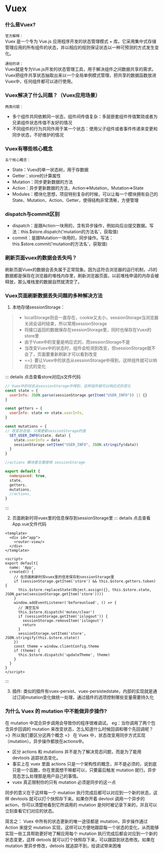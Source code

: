 # Vuex

### 什么是Vuex?
`官方解释：`   
Vuex 是一个专为 Vue.js 应用程序开发的状态管理模式 + 库。它采用集中式存储管理应用的所有组件的状态，并以相应的规则保证状态以一种可预测的方式发生变化。

`通俗的讲：`   
Vuex就是专为Vue.js开发的状态管理工具，用于解决组件之间数据共享的需求。Vuex把组件共享状态抽取出来以一个全局单例模式管理，把共享的数据函数放进Vuex中，任何组件都可以进行使用。


### Vuex解决了什么问题？（Vuex应用场景）
`两类问题：`
- 多个组件共同依赖同一状态，组件间传值复杂：多层嵌套组件传值繁琐或者为兄弟组件状态传值不友好的情况
- 不同组件的行为共同作用于某一个状态：使用父子组件或者事件传递来变更和同步状态，不好维护的情况


### Vuex有哪些核心概念
`五个核心概念：`
- State：Vuex的单一状态树，用于存数据
- Getter：store的计算属性
- Mutation：同步更新数据的方法
- Action：异步更新数据的方法，Action=>Mutation，Mutation=>State
- Modules：模块化思想，项目特别复杂的时候，可以让每一个模块拥有自己的State、Mutation、Action、Getter，使得结构非常清晰，方便管理


### dispatch与commit区别
- dispatch：是跟Action一块用的，含有异步操作，例如向后台提交数据。写法：this.$store.dispatch('mutation的方法名'，获取值)
- commit：是跟Mutation一块用的，同步操作。写法：this.$store.commit('mutation的方法名'，获取值)

### 刷新页面vuex的数据会丢失吗？
刷新页面Vuex的数据会丢失属于正常现象。因为这符合浏览器的运行机制，JS的数据都是保存在浏览器的堆栈内存里，刷新浏览器页面，以前堆栈申请的内存会被释放，那么堆栈里的数据自然就清空了。

### Vuex页面刷新数据丢失问题的多种解决方法
1. 本地存储sessionStorage：
> - localStorage则会一直存在，cookie又太小，sessionStorage当浏览器关闭会话时结束，所以常用sessionStorage
> - 将接口返回的数据保存在sessionStorage里，同时也保存在Vuex的store里   
> - 由于Vuex中的变量是响应式的，而sessionStorage不是
> - 当改变Vuex中的状态时，组件会检测到改变，但sessionStorage就不会了，页面要重新刷新才可以看到改变
> - ==》要让Vuex中的状态从sessionStorage中得到，这样组件就可以响应式的变化

::: details 点击查看store对应js文件代码
``` js
// Vuex中的状态从sessionStorage中得到，这样组件就可以响应式的变化
const state = {
  userInfo: JSON.parse(sessionStorage.getItem("USER_INFO")) || {}
}

const getters = {
  userInfo: state => state.userInfo,
}

const mutations = {
// 改变状态值，只需更新sessionStorage的值
  SET_USER_INFO(state, data) {
    state.userInfo = data
    sessionStorage.setItem("USER_INFO", JSON.stringify(data))
  }
}

//actions 模块里无需使用 sessionStorage

export default {
  namespaced: true,
  state,
  getters,
  mutations,
  //actions,
}
```
:::

2. 页面刷新时将vuex里的信息保存到sessionStorage里
::: details 点击查看App.vue文件代码
``` vue
<template>
  <div id="app">
    <router-view/>
  </div>
</template>

<script>
export default{
  name: 'App',
  created() {
    // 在页面刷新时将vuex里的信息保存到sessionStorage里
    if (sessionStorage.getItem('store') && this.$store.getters.token) {
      this.$store.replaceState(Object.assign({}, this.$store.state, JSON.parse(sessionStorage.getItem('store'))))
    }
    window.addEventListener('beforeunload', () => {
      // 清空互斥
      this.$store.dispatch('mutex/clear')
      if (sessionStorage.getItem('islogout')) {
        sessionStorage.removeItem('islogout')
        return
      }
      sessionStorage.setItem('store', JSON.stringify(this.$store.state))
    })
    const theme = window.clientConfig.theme
    if (theme) {
      this.$store.dispatch('updateTheme', theme)
    }
  }
}
</script>
```
:::

3. 插件: 类似的插件有vuex-persist、vuex-persistedstate，内部的实现就是通过订阅mutation变化做统一处理，通过插件的选项控制哪些变量需要持久化


### 为什么 Vuex 的 mutation 中不能做异步操作?
在 mutation 中混合异步调用会导致你的程序很难调试。
eg：当你调用了两个包含异步回调的 mutation 来改变状态，怎么知道什么时候回调和哪个先回调呢？   
=》所以我们要区分这两个概念
=》 在 Vuex 中，状态改变用同步方式实现（mutation）。异步操作都放在actions中。


- 区分 actions 和 mutations 并不是为了解决竞态问题，而是为了能用 devtools 追踪状态变化。
- 事实上在 vuex 里面 actions 只是一个架构性的概念，并不是必须的，说到底只是一个函数，你在里面想干嘛都可以，只要最后触发 mutation 就行。异步竞态怎么处理那是用户自己的事情。
- vuex 真正限制你的只有 mutation 必须是同步的这一点

同步的意义在于这样每一个 mutation 执行完成后都可以对应到一个新的状态，这样 devtools 就可以打个快照存下来。如果你开着 devtool 调用一个异步的 action，你可以清楚地看到它所调用的 mutation 是何时被记录下来的，并且可以立刻查看它们对应的状态。


简言之：
Vuex 中所有的状态更新的唯一途径都是 mutation，异步操作通过 Action 来提交 mutation 实现，这样可以方便地跟踪每一个状态的变化，从而能够实现一些工具帮助更好地了解应用每个 mutation 执行完成后都会对应到一个新的状态变更，这样 detools 就可以打个快照存下来，可以跟踪到状态修改。如果在 mutation 里异步修改，detools 就追踪不到，给调试带来困难
